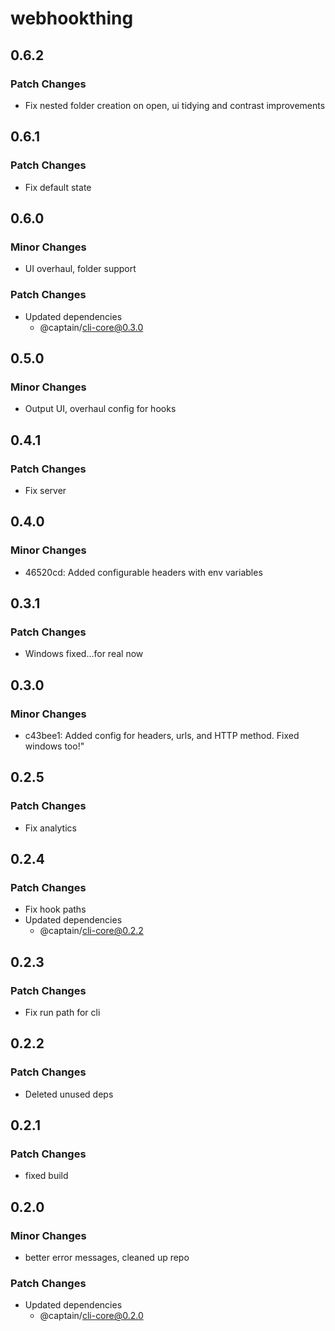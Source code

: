 # webhookthing

## 0.6.2

### Patch Changes

- Fix nested folder creation on open, ui tidying and contrast improvements

## 0.6.1

### Patch Changes

- Fix default state

## 0.6.0

### Minor Changes

- UI overhaul, folder support

### Patch Changes

- Updated dependencies
  - @captain/cli-core@0.3.0

## 0.5.0

### Minor Changes

- Output UI, overhaul config for hooks

## 0.4.1

### Patch Changes

- Fix server

## 0.4.0

### Minor Changes

- 46520cd: Added configurable headers with env variables

## 0.3.1

### Patch Changes

- Windows fixed...for real now

## 0.3.0

### Minor Changes

- c43bee1: Added config for headers, urls, and HTTP method. Fixed windows too!"

## 0.2.5

### Patch Changes

- Fix analytics

## 0.2.4

### Patch Changes

- Fix hook paths
- Updated dependencies
  - @captain/cli-core@0.2.2

## 0.2.3

### Patch Changes

- Fix run path for cli

## 0.2.2

### Patch Changes

- Deleted unused deps

## 0.2.1

### Patch Changes

- fixed build

## 0.2.0

### Minor Changes

- better error messages, cleaned up repo

### Patch Changes

- Updated dependencies
  - @captain/cli-core@0.2.0
